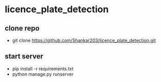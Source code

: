 # licence_plate_detection
## clone repo
- git clone https://github.com/Shankar203/licence_plate_detection.git
## start server
- pip install -r requirements.txt
- python manage.py runserver
